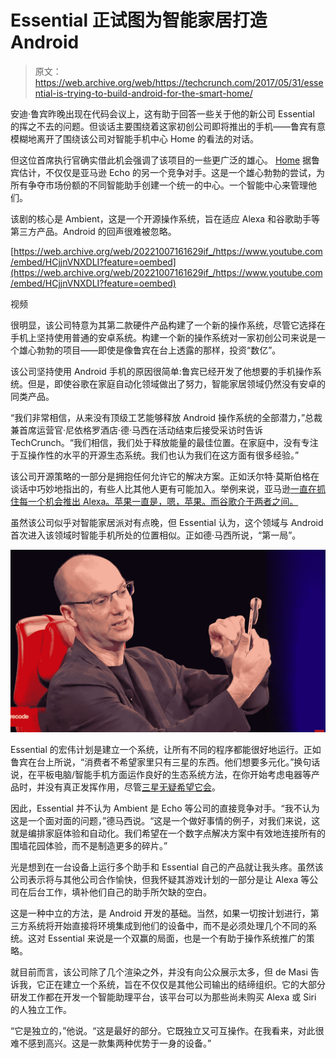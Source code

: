 # Essential 正试图为智能家居打造 Android 

> 原文：<https://web.archive.org/web/https://techcrunch.com/2017/05/31/essential-is-trying-to-build-android-for-the-smart-home/>

安迪·鲁宾昨晚出现在代码会议上，这有助于回答一些关于他的新公司 Essential 的挥之不去的问题。但谈话主要围绕着这家初创公司即将推出的手机——鲁宾有意模糊地离开了围绕该公司对智能手机中心 Home 的看法的对话。

但这位首席执行官确实借此机会强调了该项目的一些更广泛的雄心。 [Home](https://web.archive.org/web/20221007161629/https://beta.techcrunch.com/2017/05/30/will-essential-home-be-more-than-another-dumb-smart-home-hub/) 据鲁宾估计，不仅仅是亚马逊 Echo 的另一个竞争对手。这是一个雄心勃勃的尝试，为所有争夺市场份额的不同智能助手创建一个统一的中心。一个智能中心来管理他们。

该剧的核心是 Ambient，这是一个开源操作系统，旨在适应 Alexa 和谷歌助手等第三方产品。Android 的回声很难被忽略。

[https://web.archive.org/web/20221007161629if_/https://www.youtube.com/embed/HCjjnVNXDLI?feature=oembed](https://web.archive.org/web/20221007161629if_/https://www.youtube.com/embed/HCjjnVNXDLI?feature=oembed)

视频

很明显，该公司特意为其第二款硬件产品构建了一个新的操作系统，尽管它选择在手机上坚持使用普通的安卓系统。构建一个新的操作系统对一家初创公司来说是一个雄心勃勃的项目——即使是像鲁宾在台上透露的那样，投资“数亿”。

该公司坚持使用 Android 手机的原因很简单:鲁宾已经开发了他想要的手机操作系统。但是，即使谷歌在家庭自动化领域做出了努力，智能家居领域仍然没有安卓的同类产品。

“我们非常相信，从来没有顶级工艺能够释放 Android 操作系统的全部潜力，”总裁兼首席运营官·尼依格罗酒店·德·马西在活动结束后接受采访时告诉 TechCrunch。“我们相信，我们处于释放能量的最佳位置。在家庭中，没有专注于互操作性的水平的开源生态系统。我们也认为我们在这方面有很多经验。”

该公司开源策略的一部分是拥抱任何允许它的解决方案。正如沃尔特·莫斯伯格在谈话中巧妙地指出的，有些人比其他人更有可能加入。举例来说，亚马逊[一直在抓住每一个机会推出 Alexa。苹果一直是，嗯，苹果。而谷歌介于两者之间。](https://web.archive.org/web/20221007161629/https://beta.techcrunch.com/2017/05/06/amazon-echo-world-domination/)

虽然该公司似乎对智能家居派对有点晚，但 Essential 认为，这个领域与 Android 首次进入该领域时智能手机所处的位置相似。正如德·马西所说，“第一局”。

![](img/582984f7089f20d92f10619297eae5ec.png)

Essential 的宏伟计划是建立一个系统，让所有不同的程序都能很好地运行。正如鲁宾在台上所说，“消费者不希望家里只有三星的东西。他们想要多元化。”换句话说，在平板电脑/智能手机方面运作良好的生态系统方法，在你开始考虑电器等产品时，并没有真正发挥作用，尽管[三星无疑希望它会](https://web.archive.org/web/20221007161629/https://beta.techcrunch.com/2017/04/18/bixby-debut-samsung/)。

因此，Essential 并不认为 Ambient 是 Echo 等公司的直接竞争对手。“我不认为这是一个面对面的问题，”德马西说。“这是一个做好事情的例子，对我们来说，这就是编排家庭体验和自动化。我们希望在一个数字点解决方案中有效地连接所有的围墙花园体验，而不是制造更多的碎片。”

光是想到在一台设备上运行多个助手和 Essential 自己的产品就让我头疼。虽然该公司表示将与其他公司合作愉快，但我怀疑其游戏计划的一部分是让 Alexa 等公司在后台工作，填补他们自己的助手所欠缺的空白。

这是一种中立的方法，是 Android 开发的基础。当然，如果一切按计划进行，第三方系统将开始直接将环境集成到他们的设备中，而不是必须处理几个不同的系统。这对 Essential 来说是一个双赢的局面，也是一个有助于操作系统推广的策略。

就目前而言，该公司除了几个渲染之外，并没有向公众展示太多，但 de Masi 告诉我，它正在建立一个系统，旨在不仅仅是其他公司输出的结缔组织。它的大部分研发工作都在开发一个智能助理平台，该平台可以为那些尚未购买 Alexa 或 Siri 的人独立工作。

“它是独立的，”他说。“这是最好的部分。它既独立又可互操作。在我看来，对此很难不感到高兴。这是一款集两种优势于一身的设备。”